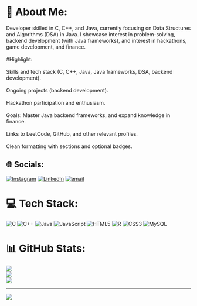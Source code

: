 # 💫 About Me:
Developer skilled in C, C++, and Java, currently focusing on Data Structures and Algorithms (DSA) in Java. I showcase interest in problem-solving, backend development (with Java frameworks), and interest in hackathons, game development, and finance.<br><br>#Highlight: <br><br>Skills and tech stack (C, C++, Java, Java frameworks, DSA, backend development).<br><br>Ongoing projects (backend development).<br><br>Hackathon participation and enthusiasm.<br><br>Goals: Master Java backend frameworks, and expand knowledge in finance.<br><br>Links to LeetCode, GitHub, and other relevant profiles.<br><br>Clean formatting with sections and optional badges.


## 🌐 Socials:
[![Instagram](https://img.shields.io/badge/Instagram-%23E4405F.svg?logo=Instagram&logoColor=white)]([https://instagram.com/k_sujal_39](https://www.instagram.com/k_sujal_39?igsh=MTluenoxZHFicG1ndw==)) [![LinkedIn](https://img.shields.io/badge/LinkedIn-%230077B5.svg?logo=linkedin&logoColor=white)](https://www.linkedin.com/in/sujalkalmegh?utm_source=share&utm_campaign=share_via&utm_content=profile&utm_medium=android_app) [![email](https://img.shields.io/badge/Email-D14836?logo=gmail&logoColor=white)](mailto:sujalkalmegh23@gmail.com) 

# 💻 Tech Stack:
![C](https://img.shields.io/badge/c-%2300599C.svg?style=flat&logo=c&logoColor=white) ![C++](https://img.shields.io/badge/c++-%2300599C.svg?style=flat&logo=c%2B%2B&logoColor=white) ![Java](https://img.shields.io/badge/java-%23ED8B00.svg?style=flat&logo=openjdk&logoColor=white) ![JavaScript](https://img.shields.io/badge/javascript-%23323330.svg?style=flat&logo=javascript&logoColor=%23F7DF1E) ![HTML5](https://img.shields.io/badge/html5-%23E34F26.svg?style=flat&logo=html5&logoColor=white) ![R](https://img.shields.io/badge/r-%23276DC3.svg?style=flat&logo=r&logoColor=white) ![CSS3](https://img.shields.io/badge/css3-%231572B6.svg?style=flat&logo=css3&logoColor=white) ![MySQL](https://img.shields.io/badge/mysql-4479A1.svg?style=flat&logo=mysql&logoColor=white)
# 📊 GitHub Stats:
![](https://github-readme-stats.vercel.app/api?username=SKalmegh39&theme=one_dark_pro&hide_border=true&include_all_commits=true&count_private=true)<br/>
![](https://nirzak-streak-stats.vercel.app/?user=SKalmegh39&theme=one_dark_pro&hide_border=true)<br/>
![](https://github-readme-stats.vercel.app/api/top-langs/?username=SKalmegh39&theme=one_dark_pro&hide_border=true&include_all_commits=true&count_private=true&layout=compact)

---
[![](https://visitcount.itsvg.in/api?id=SKalmegh39&icon=0&color=0)](https://visitcount.itsvg.in)

<!-- Proudly created with GPRM ( https://gprm.itsvg.in ) -->
